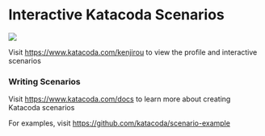 # Interactive Katacoda Scenarios

[![](http://shields.katacoda.com/katacoda/kenjirou/count.svg)](https://www.katacoda.com/kenjirou "Get your profile on Katacoda.com")

Visit https://www.katacoda.com/kenjirou to view the profile and interactive scenarios

### Writing Scenarios
Visit https://www.katacoda.com/docs to learn more about creating Katacoda scenarios

For examples, visit https://github.com/katacoda/scenario-example
